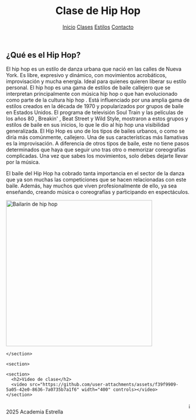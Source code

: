 <html lang="es">
<head>
  <meta charset="UTF-8">
  <link rel="stylesheet" href="css/estilos.css">
</head>
<body>
  <header>
    <h1>Clase de Hip Hop</h1>
    <nav>
      <a href="https://nevarez007.github.io/Danza/index.html">Inicio</a>
      <a href="https://nevarez007.github.io/clase/">Clases</a>
      <a href="https://nevarez007.github.io/Informaci-n/">Estilos</a>
      <a href="https://nevarez007.github.io/contacto/">Contacto</a>
    </nav>
  </header>

  <main>
    <section>
      <h2>¿Qué es el Hip Hop?</h2>
      <p>El hip hop es un estilo de danza urbana que nació en las calles de Nueva York. Es libre, expresivo y dinámico, con movimientos acrobáticos, improvisación y mucha energía. Ideal para quienes quieren liberar su estilo personal.
      El hip hop es una gama de estilos de baile callejero que se interpretan principalmente con música hip hop o que han evolucionado como parte de la cultura hip hop . Está influenciado por una amplia gama de estilos creados en la década de 1970 y popularizados por grupos de baile en Estados Unidos. El programa de televisión Soul Train y las películas de los años 80 , Breakin' , Beat Street y Wild Style, mostraron a estos grupos y estilos de baile en sus inicios, lo que le dio al hip hop una visibilidad generalizada.
      El Hip Hop es uno de los tipos de bailes urbanos, o como se diría más comúnmente, callejero. Una de sus características más llamativas es la improvisación. A diferencia de otros tipos de baile, este no tiene pasos determinados que haya que seguir uno tras otro o memorizar coreografías complicadas. Una vez que sabes los movimientos, solo debes dejarte llevar por la música.

El baile del Hip Hop ha cobrado tanta importancia en el sector de la danza que ya son muchas las competiciones que se hacen relacionadas con este baile. Además, hay muchos que viven profesionalmente de ello, ya sea enseñando, creando música o coreografías y participando en espectáculos.</p>
      <img src="https://www.despuntadanza.com/wp-content/uploads/2017/03/h3-slider3-backgroound-img.jpg" alt="Bailarín de hip hop" width="400">

    </section>

    <section>
      
    <section>
      <h2>Video de clase</h2>
      <video src="https://github.com/user-attachments/assets/f39f9909-5a05-42e0-8636-7a0735b7a1f6" width="400" controls></video>
    </section>

  <footer>
    <marquee>¡Exprésate con fuerza y libertad en nuestras clases de Hip Hop!</marquee>
     2025 Academia Estrella
  </footer>
